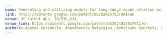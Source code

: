 ```yaml
---
name: Generating and utilizing models for long-range event relation extraction<sup>†</sup>
link: https://patents.google.com/patent/US20240378370A1/en
venue: US Patent App. 18/316,674
venue_link: https://patents.google.com/patent/US20240378370A1/en
authors: Aparna Garimella, Anandhavelu Natarajan, Abhilasha Sancheti, Sarthak Chauhan, Prateek Agarwal, <u>Harshit Varma</u>
---
```


